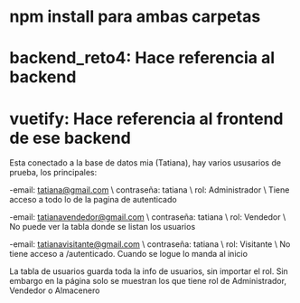 # npm install para ambas carpetas

# backend_reto4: Hace referencia al backend  

# vuetify: Hace referencia al frontend de ese backend

Esta conectado a la base de datos mia (Tatiana), hay varios ususarios de prueba, 
los principales:

-email: tatiana@gmail.com \\
 contraseña: tatiana \\
 rol: Administrador \\
 Tiene acceso a todo lo de la pagina de autenticado

-email: tatianavendedor@gmail.com \\
 contraseña: tatiana \\
 rol: Vendedor \\
 No puede ver la tabla donde se listan los usuarios

-email: tatianavisitante@gmail.com \\
 contraseña: tatiana \\
 rol: Visitante \\
 No tiene acceso a /autenticado. Cuando se logue lo manda al inicio

La tabla de usuarios guarda toda la info de usuarios, sin importar el rol. Sin embargo
en la página solo se muestran los que tiene rol de Administrador, Vendedor o Almacenero


